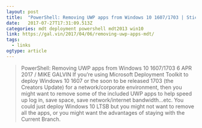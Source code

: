 ```yaml
---
layout: post 
title:  "PowerShell: Removing UWP apps from Windows 10 1607/1703 | Stick To The Script!" 
date:   2017-07-27T17:31:09.513Z 
categories: mdt deployment powershell mdt2013 win10
link: https://gal.vin/2017/04/06/removing-uwp-apps-mdt/ 
tags:
  - links
ogtype: article 
---
```


> PowerShell: Removing UWP apps from Windows 10 1607/1703
6 APR 2017 / MIKE GALVIN
If you’re using Microsoft Deployment Toolkit to deploy Windows 10 1607 or the soon to be released 1703 (the Creators Update) for a network/corporate environment, then you might want to remove some of the included UWP apps to help speed up log in, save space, save network/internet bandwidth…etc. You could just deploy Windows 10 LTSB but you might not want to remove all the apps, or you might want the advantages of staying with the Current Branch.


